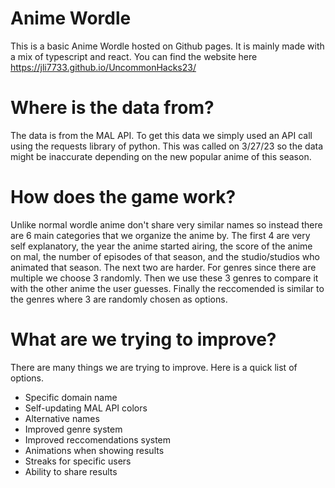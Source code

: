 # Anime Wordle

This is a basic Anime Wordle hosted on Github pages. It is mainly made with a mix of typescript and react. 
You can find the website here
https://jli7733.github.io/UncommonHacks23/


# Where is the data from?

The data is from the MAL API. To get this data we simply used an API call using the requests library of python. This was called on 3/27/23 so the data might be inaccurate depending on the new popular anime of this season. 

# How does the game work?

Unlike normal wordle anime don't share very similar names so instead there are 6 main categories that we organize the anime by. The first 4 are very self explanatory, the year the anime started airing, the score of the anime on mal, the number of episodes of that season, and the studio/studios who animated that season. The next two are harder. For genres since there are multiple we choose 3 randomly. Then we use these 3 genres to compare it with the other anime the user guesses. Finally the reccomended is similar to the genres where 3 are randomly chosen as options. 

# What are we trying to improve?

There are many things we are trying to improve. Here is a quick list of options. 

* Specific domain name
* Self-updating MAL API colors
* Alternative names
* Improved genre system
* Improved reccomendations system
* Animations when showing results
* Streaks for specific users
* Ability to share results
